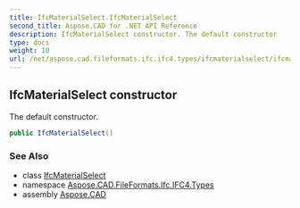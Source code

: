 ```yaml
---
title: IfcMaterialSelect.IfcMaterialSelect
second_title: Aspose.CAD for .NET API Reference
description: IfcMaterialSelect constructor. The default constructor
type: docs
weight: 10
url: /net/aspose.cad.fileformats.ifc.ifc4.types/ifcmaterialselect/ifcmaterialselect/
---
```

## IfcMaterialSelect constructor

The default constructor.

```csharp
public IfcMaterialSelect()
```

### See Also

* class [IfcMaterialSelect](../)
* namespace [Aspose.CAD.FileFormats.Ifc.IFC4.Types](../../ifcmaterialselect/)
* assembly [Aspose.CAD](../../../)


